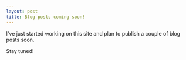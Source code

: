 ```yaml
---
layout: post
title: Blog posts coming soon!
---
```


I've just started working on this site and plan to publish a couple of blog posts soon.

Stay tuned!
